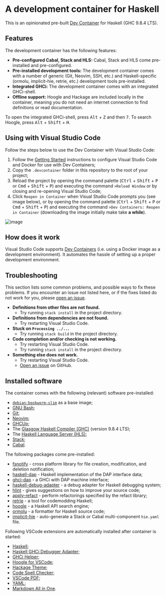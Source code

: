 # A development container for Haskell

This is an opinionated pre-built [Dev Container](https://containers.dev) for Haskell (GHC 9.8.4 LTS).

## Features

The development container has the following features:

- **Pre-configured Cabal, Stack and HLS:** Cabal, Stack and HLS come pre-installed and pre-configured.
- **Pre-installed development tools:** The development container comes with a number of generic (Git, Neovim, SSH, etc.) and Haskell-specific (ormolu, implicit-hie, retrie, etc.) development tools pre-installed.
- **Integrated GHCi:** The development container comes with an integrated GHCi-shell.
- **Offline support:** Hoogle and Hackage are included locally in the container, meaning you do not need an internet connection to find definitions or read documentation.

To open the integrated GHCi-shell, press <kbd>Alt</kbd> + <kbd>Z</kbd> and then <kbd>7</kbd>. To search Hoogle, press <kbd>Alt</kbd> + <kbd>Shift</kbd> + <kbd>H</kbd>.

## Using with Visual Studio Code

Follow the steps below to use the Dev Container with Visual Studio Code:

1. Follow the [Getting Started](https://code.visualstudio.com/docs/remote/containers#_getting-started) instructions to configure Visual Studio Code and Docker for use with Dev Containers;
2. Copy the `.devcontainer` folder in this repository to the root of your project;
3. Reload the project by opening the command palette (<kbd>Ctrl</kbd> + <kbd>Shift</kbd> + <kbd>P</kbd> or <kbd>Cmd</kbd> + <kbd>Shift</kbd> + <kbd>P</kbd>) and executing the command `>Reload Window` or by closing and re-opening Visual Studio Code;
4. Click `Reopen in Container` when Visual Studio Code prompts you (see image below), or by opening the command palette (<kbd>Ctrl</kbd> + <kbd>Shift</kbd> + <kbd>P</kbd> or <kbd>Cmd</kbd> + <kbd>Shift</kbd> + <kbd>P</kbd>) and executing the command `>Dev Containers: Reopen in Container` (downloading the image initially make take **a while**).

![image](https://user-images.githubusercontent.com/601206/73298150-7bfac580-4215-11ea-81d3-a8fabab98e30.png)

## How does it work

Visual Studio Code supports [Dev Containers](https://code.visualstudio.com/docs/remote/containers) (i.e. using a Docker image as a development environment). It automates the hassle of setting up a proper development environment.

## Troubleshooting

This section lists some common problems, and possible ways to fix these problems. If you encounter an issue not listed here, or if the fixes listed do not work for you, please [open an issue](https://github.com/marijnvanwezel/haskell-dev-env/issues/new).

- **Definitions from other files are not found.**
    - Try running `stack install` in the project directory.
- **Definitions from dependencies are not found.**
    - Try restarting Visual Studio Code.
- **Stuck on `Processing ../..`.**
    - Try running `stack build` in the project directory.
- **Code completion and/or checking is not working.**
    - Try restarting Visual Studio Code.
    - Try running `stack install` in the project directory.
- **Something else does not work.**
    - Try restarting Visual Studio Code.
    - [Open an issue](https://github.com/marijnvanwezel/haskell-dev-env/issues/new) on GitHub.

## Installed software

The container comes with the following (relevant) software pre-installed:

- [`debian:bookworm-slim`](https://hub.docker.com/_/debian) as a base image;
- [GNU Bash](https://www.gnu.org/software/bash/);
- [Git](https://git-scm.com/);
- [Neovim](https://neovim.io/);
- [GHCUp](https://www.haskell.org/ghcup/);
- The [Glasgow Haskell Compiler (GHC)](https://www.haskell.org/ghc/) (version 9.8.4 LTS);
- The [Haskell Language Server (HLS)](https://github.com/haskell/haskell-language-server);
- [Stack](https://docs.haskellstack.org/en/stable/);
- [Cabal](https://www.haskell.org/cabal/).

The following packages come pre-installed:

- [fsnotify](https://hackage.haskell.org/package/fsnotify) - cross platform library for file creation, modification, and deletion notification;
- [haskell-dap](https://hackage.haskell.org/package/haskell-dap) - Haskell implementation of the DAP interface data;
- [ghci-dap](https://hackage.haskell.org/package/ghci-dap) - a GHCi with DAP machine interface;
- [haskell-debug-adapter](https://hackage.haskell.org/package/haskell-debug-adapter) - a debug adapter for Haskell debugging system;
- [hlint](https://hackage.haskell.org/package/hlint) - gives suggestions on how to improve your source code;
- [apply-refact](https://hackage.haskell.org/package/apply-refact) - perform refactorings specified by the refact library;
- [retrie](https://hackage.haskell.org/package/retrie) - a tool for codemodding Haskell;
- [hoogle](https://hackage.haskell.org/package/hoogle) - a Haskell API search engine;
- [ormolu](https://hackage.haskell.org/package/ormolu) - a formatter for Haskell source code;
- [implicit-hie](https://hackage.haskell.org/package/implicit-hie) - auto-generate a Stack or Cabal multi-component `hie.yaml` file.

Following VSCode extensions are automatically installed after container is started:

- [Haskell](https://marketplace.visualstudio.com/items?itemName=haskell.haskell);
- [Haskell GHCi Debugger Adapter](https://marketplace.visualstudio.com/items?itemName=phoityne.phoityne-vscode);
- [GHCi Helper](https://marketplace.visualstudio.com/items?itemName=rcook.ghci-helper);
- [Hoogle for VSCode](https://marketplace.visualstudio.com/items?itemName=jcanero.hoogle-vscode);
- [Hackage Theme](https://marketplace.visualstudio.com/items?itemName=dmarticus.hackage-theme);
- [Code Spell Checker](https://marketplace.visualstudio.com/items?itemName=streetsidesoftware.code-spell-checker);
- [VSCode PDF](https://marketplace.visualstudio.com/items?itemName=tomoki1207.pdf);
- [YAML](https://marketplace.visualstudio.com/items?itemName=redhat.vscode-yaml);
- [Markdown All in One](https://marketplace.visualstudio.com/items?itemName=yzhang.markdown-all-in-one).
